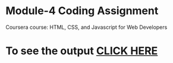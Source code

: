 

# Module-4 Coding Assignment

Coursera course: HTML, CSS, and Javascript for Web Developers

# To see the output [CLICK HERE](https://NaVeeNKuMaRcr7.github.io/module-2/folder3/index.html)

